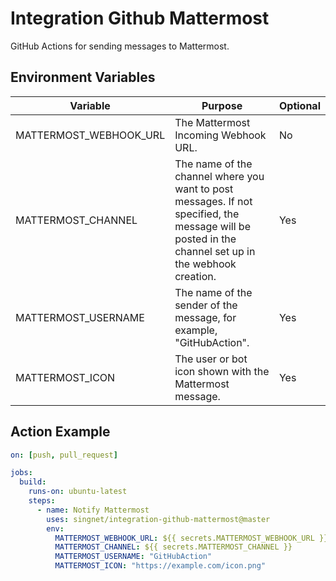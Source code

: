 # Integration Github Mattermost

GitHub Actions for sending messages to Mattermost.

## Environment Variables

| Variable               | Purpose                                                                                                                                              | Optional |
| ---------------------- | ---------------------------------------------------------------------------------------------------------------------------------------------------- | -------- |
| MATTERMOST_WEBHOOK_URL | The Mattermost Incoming Webhook URL.                                                                                                                 | No       |
| MATTERMOST_CHANNEL     | The name of the channel where you want to post messages. If not specified, the message will be posted in the channel set up in the webhook creation. | Yes      |
| MATTERMOST_USERNAME    | The name of the sender of the message, for example, "GitHubAction".                                                                                  | Yes      |
| MATTERMOST_ICON        | The user or bot icon shown with the Mattermost message.                                                                                              | Yes      |

## Action Example

```yaml
on: [push, pull_request]

jobs:
  build:
    runs-on: ubuntu-latest
    steps:
      - name: Notify Mattermost
        uses: singnet/integration-github-mattermost@master
        env:
          MATTERMOST_WEBHOOK_URL: ${{ secrets.MATTERMOST_WEBHOOK_URL }}
          MATTERMOST_CHANNEL: ${{ secrets.MATTERMOST_CHANNEL }}
          MATTERMOST_USERNAME: "GitHubAction"
          MATTERMOST_ICON: "https://example.com/icon.png"
```
